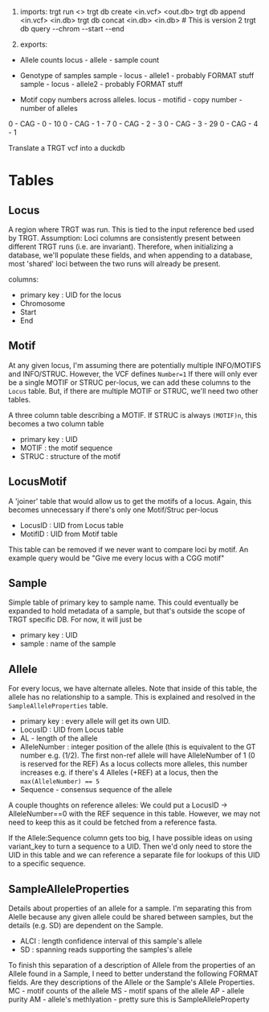 1) imports:
trgt run <>
trgt db create <in.vcf> <out.db>
trgt db append <in.vcf> <in.db>
trgt db concat <in.db> <in.db> # This is version 2
trgt db query --chrom --start --end

2) exports:
- Allele counts
	locus - allele - sample count

- Genotype of samples
	sample - locus - allele1 - probably FORMAT stuff
	sample - locus - allele2 - probably FORMAT stuff

- Motif copy numbers across alleles.
	locus - motifid - copy number - number of alleles

0 - CAG - 0 - 10
0 - CAG - 1 - 7
0 - CAG - 2 - 3
0 - CAG - 3 - 29
0 - CAG - 4 - 1



Translate a TRGT vcf into a duckdb

Tables
======

Locus
-----
A region where TRGT was run. This is tied to the input reference bed used by TRGT. 
Assumption: Loci columns are consistently present between different TRGT runs (i.e. are invariant).
	Therefore, when initializing a database, we'll populate these fields, and when appending to a database,
	most 'shared' loci between the two runs will already be present.

columns:
- primary key : UID for the locus
- Chromosome
- Start
- End

Motif
-----
At any given locus, I'm assuming there are potentially multiple INFO/MOTIFS and INFO/STRUC. However, the VCF defines `Number=1`
If there will only ever be a single MOTIF or STRUC per-locus, we can add these columns to the `Locus` table. But, if there are
multiple MOTIF or STRUC, we'll need two other tables.

A three column table describing a MOTIF. If STRUC is always `(MOTIF)n`, this becomes a two column table
- primary key : UID
- MOTIF : the motif sequence
- STRUC : structure of the motif

LocusMotif
----------
A 'joiner' table that would allow us to get the motifs of a locus. Again, this becomes unnecessary if there's only one 
Motif/Struc per-locus
- LocusID : UID from Locus table
- MotifID : UID from Motif table

This table can be removed if we never want to compare loci by motif. An example query would be "Give me every locus with a 
CGG motif"

Sample
------
Simple table of primary key to sample name. This could eventually be expanded to hold metadata of a sample, but
that's outside the scope of TRGT specific DB. For now, it will just be
- primary key : UID
- sample : name of the sample

Allele
------
For every locus, we have alternate alleles. Note that inside of this table, the allele has no relationship to a sample.
This is explained and resolved in the `SampleAlleleProperties` table.

- primary key : every allele will get its own UID.
- LocusID : UID from Locus table
- AL - length of the allele
- AlleleNumber : integer position of the allele (this is equivalent to the GT number e.g. (1/2). 
		The first non-ref allele will have AlleleNumber of 1 (0 is reserved for the REF)
		As a locus collects more alleles, this number increases e.g. if there's 4 Alleles (+REF) at a
		locus, then the `max(AlleleNumber) == 5` 
- Sequence - consensus sequence of the allele

A couple thoughts on reference alleles: We could put a LocusID -> AlleleNumber==0 with the REF sequence in this table.
However, we may not need to keep this as it could be fetched from a reference fasta. 

If the Allele:Sequence column gets too big, I have possible ideas on using variant_key to turn a sequence to a UID. Then
we'd only need to store the UID in this table and we can reference a separate file for lookups of this UID to a specific
sequence.

SampleAlleleProperties
----------------------
Details about properties of an allele for a sample. I'm separating this from Alelle because any given allele could be shared
between samples, but the details (e.g. SD) are dependent on the Sample.

- ALCI : length confidence interval of this sample's allele
- SD : spanning reads supporting the samples's allele

To finish this separation of a description of Allele from the properties of an Allele found in a Sample, I need to
better understand the following FORMAT fields. Are they descriptions of the Allele or the Sample's Allele Properties.
	MC - motif counts of the allele
	MS - motif spans of the allele 
	AP - allele purity
	AM - allele's methlyation - pretty sure this is SampleAlleleProperty

	
